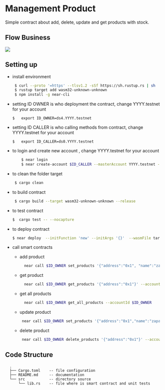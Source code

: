 # Management Product
Simple contract about add, delete, update and get products with stock.


## Flow Business
[![](https://mermaid.ink/img/pako:eNp1kN1KA0EMhV8l5Epx-wJ7UdjV3tbFXnizIHEmtoPzs85khFL67mbdCip0IDCc852Q5IQmWcYWC39UjoYfHO0zhTGCPjKSMnRABTrvDMPN4_N283S7uBNlccZNFAWGmdkFVeA-RcmahBUMOdlq5Hezfgb79Lpo3Wq9vhtaKCwv0wKXv87-qmPZs_A_s78a2yZhSJ-sIzQK6AiQoj-CoajlPQSWQ7Jz8juADQbOgZzV65xmaUQ5cOARW_1ayu8jjvGsXJ0sCW-s0wWxfSNfuEGqknbHaLCVXPkHupz3Qp2_AEttfOA)](https://mermaid-js.github.io/mermaid-live-editor/edit/#pako:eNp1kN1KA0EMhV8l5Epx-wJ7UdjV3tbFXnizIHEmtoPzs85khFL67mbdCip0IDCc852Q5IQmWcYWC39UjoYfHO0zhTGCPjKSMnRABTrvDMPN4_N283S7uBNlccZNFAWGmdkFVeA-RcmahBUMOdlq5Hezfgb79Lpo3Wq9vhtaKCwv0wKXv87-qmPZs_A_s78a2yZhSJ-sIzQK6AiQoj-CoajlPQSWQ7Jz8juADQbOgZzV65xmaUQ5cOARW_1ayu8jjvGsXJ0sCW-s0wWxfSNfuEGqknbHaLCVXPkHupz3Qp2_AEttfOA)

## Setting up
- install environment
  ```bash
   $ curl --proto '=https' --tlsv1.2 -sSf https://sh.rustup.rs | sh
   $ rustup target add wasm32-unknown-unknown
   $ npm install -g near-cli
   ```

- setting ID OWNER is who deployment the contract, change YYYY.testnet  for your account
    ```
    $   export ID_OWNER=ds4.YYYY.testnet 
    ```
- setting ID CALLER is who calling methods from contract, change YYYY.testnet  for your account
    ```
    $   export ID_CALLER=ds0.YYYY.testnet 
    ```
    
- to login and create new account , change YYYY.testnet  for your account
    ```bash
        $ near login 
        $ near create-account $ID_CALLER --masterAccount YYYY.testnet --initialBalance 1
    ```

- to clean the folder target
  ```bash
   $ cargo clean 
  ```

- to build contract 
  ```bash
   $ cargo build --target wasm32-unknown-unknown --release
  ```
- to test contract 
    ```bash
    $  cargo test -- --nocapture
    ```

- to deploy contract 
    ```bash
    $ near deploy  --initFunction 'new' --initArgs '{}'  --wasmFile target/wasm32-unknown-unknown/release/sales.wasm --accountId $ID_OWNER
    ``` 

- call smart contracts
  * add product
    ```bash
      near call $ID_OWNER set_products '{"address":"0x1", "name":"zapato marca X", "price":12345,"stock":5}' --accountId $ID_OWNER
     ```

  * get product
    ```bash
      near call $ID_OWNER get_products '{"address":"0x1"}' --accountId $ID_OWNER
     ```

  * get all products
    ```bash
      near call $ID_OWNER get_all_products --accountId $ID_OWNER
     ```


  * update product
     ```bash
      near call $ID_OWNER set_products '{"address":"0x1","name":"zapato marca X","price":12345,"stock":4}' --accountId $ID_CALLER
     ```

  * delete product
     ```bash
      near call $ID_OWNER delete_products '{"address":"0x1"}' --accountId $ID_OWNER
     ```


## Code Structure 
```
  .
  ├── Cargo.toml    -- file configuration 
  ├── README.md     -- documentation
  └── src           -- directory source
      └── lib.rs    -- file where is smart contract and unit tests
```
